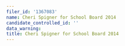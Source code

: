 ```yaml
---
filer_id: '1367083'
name: Cheri Spigner for School Board 2014
candidate_controlled_id: ''
data_warning:
title: Cheri Spigner for School Board 2014
---
```


